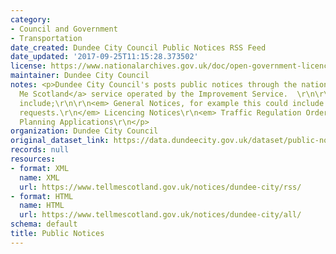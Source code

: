 ```yaml
---
category:
- Council and Government
- Transportation
date_created: Dundee City Council Public Notices RSS Feed
date_updated: '2017-09-25T11:15:28.373502'
license: https://www.nationalarchives.gov.uk/doc/open-government-licence/version/3/
maintainer: Dundee City Council
notes: <p>Dundee City Council's posts public notices through the national <a href="https://www.tellmescotland.gov.uk">Tell
  Me Scotland</a> service operated by the Improvement Service.  \r\n\r\nThese notices
  include;\r\n\r\n<em> General Notices, for example this could include asset transfer
  requests.\r\n</em> Licencing Notices\r\n<em> Traffic Regulation Orders\r\n</em>
  Planning Applications\r\n</p>
organization: Dundee City Council
original_dataset_link: https://data.dundeecity.gov.uk/dataset/public-notices
records: null
resources:
- format: XML
  name: XML
  url: https://www.tellmescotland.gov.uk/notices/dundee-city/rss/
- format: HTML
  name: HTML
  url: https://www.tellmescotland.gov.uk/notices/dundee-city/all/
schema: default
title: Public Notices
---
```


